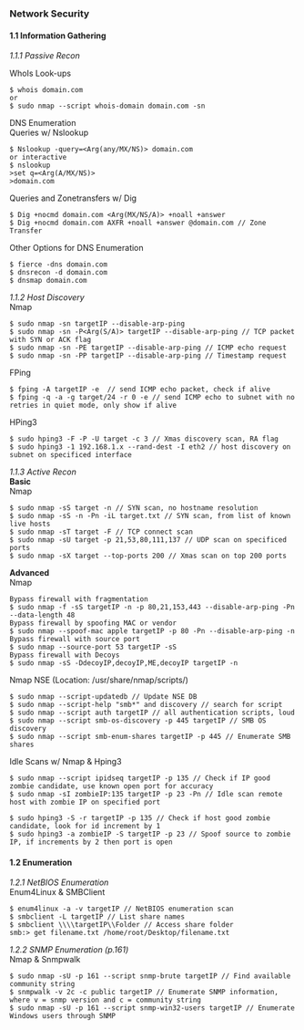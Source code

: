 ### Network Security  
#### 1.1 Information Gathering
_1.1.1 Passive Recon_  

WhoIs Look-ups
```
$ whois domain.com
or
$ sudo nmap --script whois-domain domain.com -sn
```
DNS Enumeration  
Queries w/ Nslookup
```
$ Nslookup -query=<Arg(any/MX/NS)> domain.com
or interactive
$ nslookup
>set q=<Arg(A/MX/NS)>
>domain.com
```
Queries and Zonetransfers w/ Dig
```
$ Dig +nocmd domain.com <Arg(MX/NS/A)> +noall +answer
$ Dig +nocmd domain.com AXFR +noall +answer @domain.com // Zone Transfer
```
Other Options for DNS Enumeration
```
$ fierce -dns domain.com
$ dnsrecon -d domain.com
$ dnsmap domain.com
```

_1.1.2 Host Discovery_  
Nmap
```
$ sudo nmap -sn targetIP --disable-arp-ping
$ sudo nmap -sn -P<Arg(S/A)> targetIP --disable-arp-ping // TCP packet with SYN or ACK flag
$ sudo nmap -sn -PE targetIP --disable-arp-ping // ICMP echo request
$ sudo nmap -sn -PP targetIP --disable-arp-ping // Timestamp request
```
FPing
```
$ fping -A targetIP -e  // send ICMP echo packet, check if alive
$ fping -q -a -g target/24 -r 0 -e // send ICMP echo to subnet with no retries in quiet mode, only show if alive
```
HPing3
```
$ sudo hping3 -F -P -U target -c 3 // Xmas discovery scan, RA flag
$ sudo hping3 -1 192.168.1.x --rand-dest -I eth2 // host discovery on subnet on specificed interface
```

_1.1.3 Active Recon_  
**Basic**  
Nmap
```
$ sudo nmap -sS target -n // SYN scan, no hostname resolution
$ sudo nmap -sS -n -Pn -iL target.txt // SYN scan, from list of known live hosts
$ sudo nmap -sT target -F // TCP connect scan
$ sudo nmap -sU target -p 21,53,80,111,137 // UDP scan on specificed ports
$ sudo nmap -sX target --top-ports 200 // Xmas scan on top 200 ports
```
**Advanced**  
Nmap
```
Bypass firewall with fragmentation  
$ sudo nmap -f -sS targetIP -n -p 80,21,153,443 --disable-arp-ping -Pn --data-length 48
Bypass firewall by spoofing MAC or vendor 
$ sudo nmap --spoof-mac apple targetIP -p 80 -Pn --disable-arp-ping -n 
Bypass firewall with source port
$ sudo nmap --source-port 53 targetIP -sS
Bypass firewall with Decoys
$ sudo nmap -sS -DdecoyIP,decoyIP,ME,decoyIP targetIP -n
```
Nmap NSE (Location: /usr/share/nmap/scripts/)
```
$ sudo nmap --script-updatedb // Update NSE DB
$ sudo nmap --script-help "smb*" and discovery // search for script
$ sudo nmap --script auth targetIP // all authentication scripts, loud
$ sudo nmap --script smb-os-discovery -p 445 targetIP // SMB OS discovery
$ sudo nmap --script smb-enum-shares targetIP -p 445 // Enumerate SMB shares
```
Idle Scans w/ Nmap & Hping3
```
$ sudo nmap --script ipidseq targetIP -p 135 // Check if IP good zombie candidate, use known open port for accuracy
$ sudo nmap -sI zombieIP:135 targetIP -p 23 -Pn // Idle scan remote host with zombie IP on specified port

$ sudo hping3 -S -r targetIP -p 135 // Check if host good zombie candidate, look for id increment by 1
$ sudo hping3 -a zombieIP -S targetIP -p 23 // Spoof source to zombie IP, if increments by 2 then port is open
```
#### 1.2 Enumeration  
_1.2.1 NetBIOS Enumeration_  
Enum4Linux & SMBClient
```
$ enum4linux -a -v targetIP // NetBIOS enumeration scan
$ smbclient -L targetIP // List share names
$ smbclient \\\\targetIP\\Folder // Access share folder
smb:> get filename.txt /home/root/Desktop/filename.txt
```
_1.2.2 SNMP Enumeration (p.161)_   
Nmap & Snmpwalk
```
$ sudo nmap -sU -p 161 --script snmp-brute targetIP // Find available community string
$ snmpwalk -v 2c -c public targetIP // Enumerate SNMP information, where v = snmp version and c = community string
$ sudo nmap -sU -p 161 --script snmp-win32-users targetIP // Enumerate Windows users through SNMP
```
